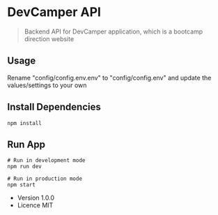 # DevCamper API

>Backend API for DevCamper application, which is a bootcamp direction website

## Usage

Rename "config/config.env.env" to "config/config.env" and update the values/settings to your own

## Install Dependencies
````
npm install
````

## Run App
````
# Run in development mode
npm run dev

# Run in production mode
npm start
````

- Version 1.0.0
- Licence MIT